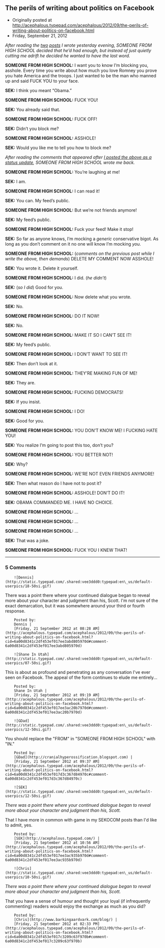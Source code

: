 ## The perils of writing about politics on Facebook

 * Originally posted at http://acephalous.typepad.com/acephalous/2012/09/the-perils-of-writing-about-politics-on-facebook.html
 * Friday, September 21, 2012



_After reading the [two](http://www.lawyersgunsmoneyblog.com/2012/09/people-who-only-talk-to-themselves-either-already-are-or-drive-themselves-crazy) [posts](http://www.lawyersgunsmoneyblog.com/2012/09/anyone-want-to-pay-me-1000000-to-produce-a-video-of-obama-choking-on-a-matzo-ball)
 I wrote yesterday evening, SOMEONE FROM HIGH SCHOOL decided that he’d had 
enough, but instead of just quietly cutting me adrift he decided he 
wanted to have the last word._ 

**SOMEONE FROM HIGH SCHOOL:** I want you to 
know  I’m blocking you, asshole. Every time you write about how much you
 love  Romney you prove you hate America and the troops. I just wanted 
to be  the man who manned up and said FUCK YOU to your face.

**SEK:** I think you meant “Obama.”

**SOMEONE FROM HIGH SCHOOL:** FUCK YOU!

**SEK:** You already said that.

**SOMEONE FROM HIGH SCHOOL:** FUCK OFF!

**SEK:** Didn’t you block me?

**SOMEONE FROM HIGH SCHOOL:** ASSHOLE!

**SEK:** Would you like me to tell you how to block me?

_After  reading the comments that appeared after [I posted the above as a status update](https://www.facebook.com/scotterickaufman/posts/10101294038203921), SOMEONE FROM HIGH SCHOOL wrote me back._

**SOMEONE FROM HIGH SCHOOL:** You’re laughing at me!

**SEK:** I am.

**SOMEONE FROM HIGH SCHOOL:** I can read it!

**SEK:** You can. My feed’s public.

**SOMEONE FROM HIGH SCHOOL:** But we’re not friends anymore!

**SEK:** My feed’s public.

**SOMEONE FROM HIGH SCHOOL:** Fuck your feed! Make it stop!

**SEK:** So far as anyone knows, I’m mocking a _generic_ conservative bigot.  As long as you don’t comment on it no one will know I’m mocking _you_.

**SOMEONE FROM HIGH SCHOOL:** (_comments on the previous post while I write the above, then demands_) DELETE MY COMMENT NOW ASSHOLE!

**SEK:** You wrote it. Delete it yourself.

**SOMEONE FROM HIGH SCHOOL:** I did. (_he didn’t_)

**SEK:** (_so I did_) Good for you.

**SOMEONE FROM HIGH SCHOOL:** Now delete what you wrote.

**SEK:** No.

**SOMEONE FROM HIGH SCHOOL:** DO IT NOW!

**SEK:** No.

**SOMEONE FROM HIGH SCHOOL:** MAKE IT SO I CAN’T SEE IT!

**SEK:** My feed’s public.

**SOMEONE FROM HIGH SCHOOL:** I DON’T WANT TO SEE IT!

**SEK:** Then don’t look at it.

**SOMEONE FROM HIGH SCHOOL:** THEY’RE MAKING FUN OF ME!

**SEK:** They are.

**SOMEONE FROM HIGH SCHOOL:** FUCKING DEMOCRATS!

**SEK:** If you insist.

**SOMEONE FROM HIGH SCHOOL:** I DO!

**SEK:** Good for you.

**SOMEONE FROM HIGH SCHOOL:** YOU DON’T KNOW ME! I FUCKING HATE YOU!

**SEK:** You realize I’m going to post this too, don’t you?

**SOMEONE FROM HIGH SCHOOL:** YOU BETTER NOT!

**SEK:** Why?

**SOMEONE FROM HIGH SCHOOL:** WE’RE NOT EVEN FRIENDS ANYMORE!

**SEK:** Then what reason do I have not to post it?

**SOMEONE FROM HIGH SCHOOL:** ASSHOLE! DON’T DO IT!

**SEK:** OBAMA COMMANDED ME. I HAVE NO CHOICE.

**SOMEONE FROM HIGH SCHOOL:** …

**SOMEONE FROM HIGH SCHOOL:** …

**SOMEONE FROM HIGH SCHOOL:** …

**SEK:** That was a joke.

**SOMEONE FROM HIGH SCHOOL:** FUCK YOU I KNEW THAT!
		

* * *

### 5 Comments 

		

                
[]()

	

		![Dennis](http://static.typepad.com/.shared:vee3ddd0:typepad:en\_us/default-userpics/18-50si.gif)
	

	

		

There was a point there where your continued dialogue began to reveal more about your character and judgment than his, Scott.  I'm not sure of the exact demarcation, but it was somewhere around your third or fourth response.

	

		Posted by:
		Dennis |
		[Friday, 21 September 2012 at 08:28 AM](http://acephalous.typepad.com/acephalous/2012/09/the-perils-of-writing-about-politics-on-facebook.html?cid=6a00d8341c2df453ef017ee3abd805970d#comment-6a00d8341c2df453ef017ee3abd805970d)

[]()

	

		![Shane In Utah](http://static.typepad.com/.shared:vee3ddd0:typepad:en\_us/default-userpics/07-50si.gif)
	

	

		

This is about as profound and penetrating as any conversation I've ever seen on Facebook. The appeal of the form continues to elude me entirely...

	

		Posted by:
		Shane In Utah |
		[Friday, 21 September 2012 at 09:19 AM](http://acephalous.typepad.com/acephalous/2012/09/the-perils-of-writing-about-politics-on-facebook.html?cid=6a00d8341c2df453ef017ee3ac20b7970d#comment-6a00d8341c2df453ef017ee3ac20b7970d)

[]()

	

		![GDad](http://static.typepad.com/.shared:vee3ddd0:typepad:en\_us/default-userpics/12-50si.gif)
	

	

		

You should replace the "FROM" in "SOMEONE FROM HIGH SCHOOL" with "IN."  

	

		Posted by:
		[GDad](http://cranialhyperossification.blogspot.com) |
		[Friday, 21 September 2012 at 09:37 AM](http://acephalous.typepad.com/acephalous/2012/09/the-perils-of-writing-about-politics-on-facebook.html?cid=6a00d8341c2df453ef017d3c367d84970c#comment-6a00d8341c2df453ef017d3c367d84970c)

[]()

	

		![SEK](http://static.typepad.com/.shared:vee3ddd0:typepad:en\_us/default-userpics/12-50si.gif)
	

	

		

_There was a point there where your continued dialogue began to reveal more about your character and judgment than his, Scott._

That I have more in common with game in my SEKOCOM posts than I'd like to admit, yes.

	

		Posted by:
		[SEK](http://acephalous.typepad.com/) |
		[Friday, 21 September 2012 at 10:56 AM](http://acephalous.typepad.com/acephalous/2012/09/the-perils-of-writing-about-politics-on-facebook.html?cid=6a00d8341c2df453ef017ee3ac935b970d#comment-6a00d8341c2df453ef017ee3ac935b970d)

[]()

	

		![Chris](http://static.typepad.com/.shared:vee3ddd0:typepad:en\_us/default-userpics/10-50si.gif)
	

	

		

_There was a point there where your continued dialogue began to reveal more about your character and judgment than his, Scott._

That you have a sense of humour and thought your loyal (if infrequently commenting) readers would enjoy the exchange as much as you did?

	

		Posted by:
		[Chris](http://www.barkingaardvark.com/blog/) |
		[Friday, 21 September 2012 at 02:33 PM](http://acephalous.typepad.com/acephalous/2012/09/the-perils-of-writing-about-politics-on-facebook.html?cid=6a00d8341c2df453ef017c3209c63f970b#comment-6a00d8341c2df453ef017c3209c63f970b)

		

        